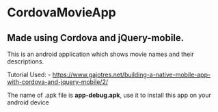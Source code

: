 # CordovaMovieApp

## Made using Cordova and jQuery-mobile.


This is an android application which shows movie names and their descriptions.

Tutorial Used: - https://www.gajotres.net/building-a-native-mobile-app-with-cordova-and-jquery-mobile/2/

The name of .apk file is **app-debug.apk**, use it to install this app on your android device
